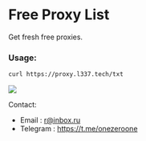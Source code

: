 # Free Proxy List
Get fresh free proxies. 

### Usage:
```bash
curl https://proxy.l337.tech/txt
```

<img src="https://proxy.l337.tech/gh.png" /> 

Contact:  
* Email    : r@inbox.ru
* Telegram : https://t.me/onezeroone
